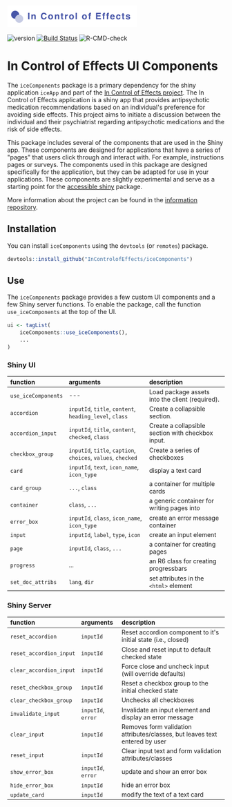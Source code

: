 ![The In Control of Effects project](incontrolofeffects.png)

<!-- badges: start -->
![version](https://img.shields.io/github/package-json/v/InControlofEffects/iceComponents/prod?color=%235ABCB9)
[![Build Status](https://travis-ci.com/InControlofEffects/iceComponents.svg?token=nbvsGFZ6SFL5RUxtUKJb&branch=prod)](https://travis-ci.com/InControlofEffects/iceComponents)
![R-CMD-check](https://github.com/InControlofEffects/iceComponents/workflows/R-CMD-check/badge.svg)
<!-- badges: end -->

# In Control of Effects UI Components

The `iceComponents` package is a primary dependency for the shiny application `iceApp` and part of the [In Control of Effects project](https://github.com/InControlofEffects). The In Control of Effects application is a shiny app that provides antipsychotic medication recommendations based on an individual's preference for avoiding side effects. This project aims to initiate a discussion between the individual and their psychiatrist regarding antipsychotic medications and the risk of side effects.

This package includes several of the components that are used in the Shiny app. These components are designed for applications that have a series of "pages" that users click through and interact with. For example, instructions pages or surveys. The components used in this package are designed specifically for the application, but they can be adapted for use in your applications. These components are slightly experimental and serve as a starting point for the [accessible shiny](https://github.com/davidruvolo51/accessibleshiny) package.

More information about the project can be found in the [information repository](https://github.com/InControlofEffects/information).

## Installation

You can install `iceComponents` using the `devtools` (or `remotes`) package.

``` r
devtools::install_github("InControlofEffects/iceComponents")
```

## Use

The `iceComponents` package provides a few custom UI components and a few Shiny server functions. To enable the package, call the function `use_iceComponents` at the top of the UI.

```r
ui <- tagList(
    iceComponents::use_iceComponents(),
    ...
)
```

### Shiny UI

| function  | arguments | description 
| :-------  | :-------- | :----------
| `use_iceComponents` | --- | Load package assets into the client (required).
| `accordion` | `inputId`, `title`, `content`, `heading_level`, `class` | Create a collapsible section.
| `accordion_input` | `inputId`, `title`, `content`, `checked`, `class` | Create a collapsible section with checkbox input.
| `checkbox_group` | `inputId`, `title`, `caption`, `choices`, `values`, `checked` | Create a series of checkboxes
| `card` | `inputId`, `text`, `icon_name`, `icon_type` | display a text card
| `card_group` | `...`, `class` | a container for multiple cards
| `container` | `class`, `...` | a generic container for writing pages into
| `error_box` | `inputId`, `class`, `icon_name`, `icon_type` | create an error message container
| `input` | `inputId`, `label`, `type`, `icon` | create an input element
| `page` | `inputId`, `class`, `...` | a container for creating pages
| `progress` | ... | an R6 class for creating progressbars
| `set_doc_attribs` | `lang`, `dir` | set attributes in the `<html>` element

### Shiny Server

| function  | arguments | description 
| :-------  | :-------- | :----------
| `reset_accordion` | `inputId` | Reset accordion component to it's initial state (i.e., closed)
| `reset_accordion_input` | `inputId` | Close and reset input to default checked state
| `clear_accordion_input` | `inputId` | Force close and uncheck input (will override defaults)
| `reset_checkbox_group`  | `inputId` | Reset a checkbox group to the initial checked state
| `clear_checkbox_group`  | `inputId` | Unchecks all checkboxes
| `invalidate_input` | `inputId`, `error` | Invalidate an input element and display an error message
| `clear_input` | `inputId` | Removes form validation attributes/classes, but leaves text entered by user
| `reset_input` | `inputId` | Clear input text and form validation attributes/classes
| `show_error_box` | `inputId`, `error` | update and show an error box
| `hide_error_box` | `inputId` | hide an error box
| `update_card` | `inputId` | modify the text of a text card